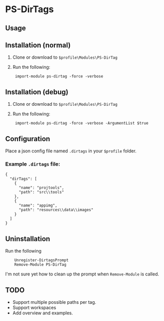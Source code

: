 PS-DirTags
==========

Usage
-----

Installation (normal)
---------------------

1) Clone or download to `$profile\Modules\PS-DirTag`
2) Run the following:

		import-module ps-dirtag -force -verbose

Installation (debug)
---------------------

1) Clone or download to `$profile\Modules\PS-DirTag`
2) Run the following:

		import-module ps-dirtag -force -verbose -ArgumentList $true


Configuration
-------------

Place a json config file named `.dirtags` in your `$profile` folder.

### Example `.dirtags` file:

```
{
  "dirTags": [
    {
      "name": "projtools",
      "path": "src\\tools"
    },
    {
      "name": "appimg",
      "path": "resources\\data\\images"
    }
  ]
}
```

Uninstallation
--------------

Run the following

        Unregister-DirtagsPrompt
        Remove-Module PS-DirTag

I'm not sure yet how to clean up the prompt when `Remove-Module` is called.


TODO
----

* Support multiple possible paths per tag.
* Support workspaces
* Add overview and examples.
